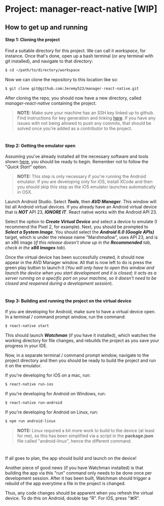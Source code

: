 # **Project:** manager-react-native [WIP]
## How to get up and running

#### Step 1: Cloning the project
Find a suitable directory for this project. We can call it _workspace_, for instance.
Once that's done, open up a bash terminal (or any terminal with git installed), and navigate to that directory:
```sh
$ cd ~/path/to/directory/workspace
```
Now we can clone the repository to this location like so:
```sh
$ git clone git@github.com:Jeremy523/manager-react-native.git
```
After cloning the repo, you should now have a new directory, called _manager-react-native_ containing the project.
> **NOTE:** Make sure your machine has an SSH key linked up to github. Find instructions for key generation and linking [here](https://help.github.com/articles/connecting-to-github-with-ssh/).
> If you have any issues with not being allowed to push any commits, that should be solved once you're added as a contributor to the project.

#
#### Step 2: Getting the emulator open
Assuming you've already installed all the necessary software and tools shown [here](https://facebook.github.io/react-native/docs/getting-started.html), you should be ready to begin.
Remember not to follow the "_Quick Start_" option.
> **NOTE:** This step is only necessary if you're running the Android emulator.
If you are developing only for iOS, install XCode and then you should skip this step as the iOS emulator launches automatically in OSX.

Launch Android Studio. Select **_Tools_**, then **_AVD Manager_**. This window will list all Android virtual devices.
If you already have an Android virtual device that is **_NOT_** API 23, **_IGNORE IT_**. React native works with the Android API 23.

Select the option to **_Create Virtual Device_** and select a device to emulate (I recommend the Pixel 2, for example).
Next, you should be prompted to **_Select a System Image_**. You should select the **_Android 6.0 (Google APIs)_** target, which is under the release name "Marshmallow", uses API 23, and is an x86 image (_if this release doesn't show up in the **Recommended** tab, check in the **x86 Images** tab_).

Once the virtual device has been successfully created, it should now appear in the AVD Manager window. All that is now left to do is press the green play button to launch it (_You will only have to open this window and launch the device when you start development and it is closed; it acts as a server running on a specific port on your machine, so it doesn't need to be closed and reopened during a development session_).

#
#### Step 3: Building and running the project on the virtual device
If you are developing for Android, make sure to have a virtual device open.
In a terminal / command prompt window, run the command: 
```sh
$ react-native start
```
This should launch **_Watchman_** (if you have it installed), which watches the working directory for file changes, and rebuilds the project as you save your progress in your IDE. 

Now, in a separate terminal / command prompt window, navigate to the project directory and then you should be ready to build the project and run it on the emulator.

If you're developing for iOS on a mac, run:
```sh
$ react-native run-ios
```
If you're developing for Android on Windows, run:
```sh
$ react-native run-android
```
If you're developing for Android on Linux, run:
```sh
$ npm run android-linux
```
> **NOTE:** Linux required a bit more work to build to the device (at least for me), so this has been simplified via a script in the **package.json** file called "android-linux", hence the different command.
#
If all goes to plan, the app should build and launch on the device!

Another piece of good news (if you have Watchman installed) is that building the app via this "run" command only needs to be done once per development session. After it has been built, Watchman should trigger a rebuild of the app everytime a file in the project is changed.

Thus, any code changes should be apparent when you refresh the virtual device. 
To do this on Android, double tap "R". For iOS, press "⌘R".
